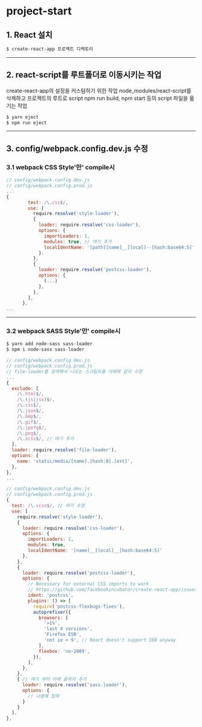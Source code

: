 # project-start

## 1. React 설치

```bash
$ create-react-app 프로젝트 디렉토리
```

---
## 2. react-script를 루트폴더로 이동시키는 작업

create-react-app의 설정을 커스텀하기 위한 작업
node_modules/react-script를 삭제하고 프로젝트의 루트로 script npm run build, npm start 등의 script 파일을 옮기는 작업

```bash
$ yarn eject 
$ npm run eject
```

---

## 3. config/webpack.config.dev.js 수정

### 3.1 webpack CSS Style'만' compile시

```js
// config/webpack.config.dev.js
// config/webpack.config.prod.js
...
{
        test: /\.css$/,
        use: [
          require.resolve('style-loader'),
          {
            loader: require.resolve('css-loader'),
            options: {
              importLoaders: 1,
              modules: true, // 여기 추가
              localIdentName: '[path][name]__[local]--[hash:base64:5]' // 여기 추가
            },
          },
          {
            loader: require.resolve('postcss-loader'),
            options: {
              (...)
            },
          },
        ],
      },
...

```

---

### 3.2 webpack SASS Style'만' compile시

```bash
$ yarn add node-sass sass-loader
$ npm i node-sass sass-loader
```

```js
// config/webpack.config.dev.js
// config/webpack.config.prod.js
// file-loader를 검색해서 나오는 스크립트를 아래와 같이 수정
...
{
  exclude: [
    /\.html$/,
    /\.(js|jsx)$/,
    /\.css$/,
    /\.json$/,
    /\.bmp$/,
    /\.gif$/,
    /\.jpe?g$/,
    /\.png$/,
    /\.scss$/, // 여기 추가
  ],
  loader: require.resolve('file-loader'),
  options: {
    name: 'static/media/[name].[hash:8].[ext]',
  },
},
...
```

```js
// config/webpack.config.dev.js
// config/webpack.config.prod.js
{
  test: /\.scss$/, // 여기 수정
  use: [
    require.resolve('style-loader'),
    {
      loader: require.resolve('css-loader'),
      options: {
        importLoaders: 1,
        modules: true,
        localIdentName: '[name]__[local]__[hash:base64:5]'
      },
    },
    {
      loader: require.resolve('postcss-loader'),
      options: {
        // Necessary for external CSS imports to work
        // https://github.com/facebookincubator/create-react-app/issues/2677
        ident: 'postcss',
        plugins: () => [
          require('postcss-flexbugs-fixes'),
          autoprefixer({
            browsers: [
              '>1%',
              'last 4 versions',
              'Firefox ESR',
              'not ie < 9', // React doesn't support IE8 anyway
            ],
            flexbox: 'no-2009',
          }),
        ],
      },
    },
    { // 여기 부터 아래 끝까지 추가
      loader: require.resolve('sass-loader'),
      options: {
        // 나중에 입력
      }
    }
  ],
},
```